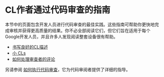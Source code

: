 # CL作者通过代码审查的指南

本节中的页面包含开发人员进行代码审查的最佳实践。这些指南可帮助你更快地完成审核并获得更高质量的结果。你不必全部阅读它们，但它们旨在适用于每个Google开发人员，并且许多人发现阅读整套设备很有帮助。

-   [书写良好的CL描述](cl-descriptions.md)
-   [小 CLs](small-cls.md)
-   [如何处理审查者的评论](handling-comments.md)


另请参阅 [如何执行代码审查](../reviewer/)，它为代码审阅者提供了详细的指导。

